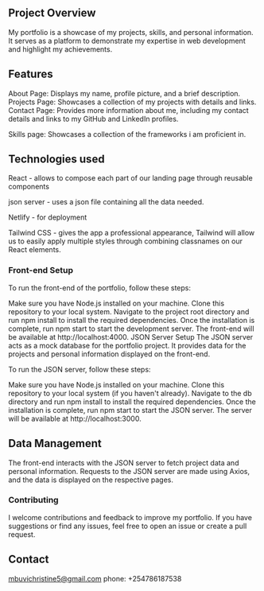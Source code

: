 ## Project Overview
My portfolio is a showcase of my projects, skills, and personal information. It serves as a platform to demonstrate my expertise in web development and highlight my achievements.

## Features
About Page: Displays my name, profile picture, and a brief description.
Projects Page: Showcases a collection of my projects with details and links.
Contact Page: Provides more information about me, including my contact details and links to my GitHub and LinkedIn profiles.

Skills page: Showcases a collection of the frameworks i am proficient in.

## Technologies used
React - allows to compose each part of our landing page through reusable components

json server - uses a json file containing all the data needed.

Netlify - for deployment

Tailwind CSS -  gives the app a professional appearance, Tailwind will allow us to easily apply multiple styles through combining classnames on our React elements.

### Front-end Setup
To run the front-end of the portfolio, follow these steps:

Make sure you have Node.js installed on your machine.
Clone this repository to your local system.
Navigate to the project root directory and run npm install to install the required dependencies.
Once the installation is complete, run npm start to start the development server. The front-end will be available at http://localhost:4000.
JSON Server Setup
The JSON server acts as a mock database for the portfolio project. It provides data for the projects and personal information displayed on the front-end.

To run the JSON server, follow these steps:

Make sure you have Node.js installed on your machine.
Clone this repository to your local system (if you haven't already).
Navigate to the db directory and run npm install to install the required dependencies.
Once the installation is complete, run npm start to start the JSON server. The server will be available at http://localhost:3000.

## Data Management
The front-end interacts with the JSON server to fetch project data and personal information. Requests to the JSON server are made using Axios, and the data is displayed on the respective pages.

### Contributing
I welcome contributions and feedback to improve my portfolio. If you have suggestions or find any issues, feel free to open an issue or create a pull request.

## Contact
 mbuvichristine5@gmail.com 
 phone: +254786187538
